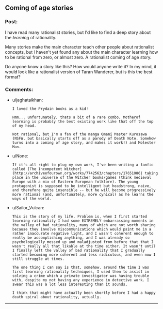 ## Coming of age stories

### Post:

I have read many rationalist stories, but I'd like to find a deep story about the *learning* of rationality. 

Many stories make the main character teach other people about rationalist concepts, but I haven't yet found any about the main character learning how to be rational from zero, or almost zero. A rationalist coming of age story.

Do anyone know a story like this? How would anyone write it? In my mind, it would look like a rationalist version of Taran Wanderer, but is this the best format?

### Comments:

- u/jaghataikhan:
  ```
  I loved the Prydain books as a kid!

  Hmm... unfortunately, thats a bit of a rare combo. Motherof learning is probably the best existing work like that off the top of my head.

  Not rational, but I'm a fan of the manga Omani Master Kurosawa (NSFW, but basically starts off as a parody of Death Note. Somehow turns into a coming of age story, and makes it work!) and Molester Man.
  ```

- u/None:
  ```
  If it's all right to plug my own work, I've been writing a fanfic called [The Incompetent Witcher](http://archiveofourown.org/works/7742563/chapters/17651086) taking place in the universe of the Witcher books/games (think medieval Europe with a mix of Eastern European folklore). The young protagonist is supposed to be intelligent but headstrong, naive, and therefore quite insensible -- but he will become progressively more rational (and, unfortunately, more cynical) as he learns the ways of the world.
  ```

- u/Sailor_Vulcan:
  ```
  This is the story of my life. Problem is, when I first started learning rationality I had some EXTREMELY embarrassing moments in the valley of bad rationality, many of which are not worth sharing because they involve miscommunications which would paint me in a rather inaccurate negative light, and I wasn't coherent enough to really be accomplishing anything, and I was already so psychologically messed up and maladjusted from before that that I wasn't really all that likable at the time either. It wasn't until I finally left the valley of bad rationality that I gradually started becoming more coherent and less ridiculous, and even now I still struggle at times.

  The one thing I can say is that, somehow, around the time I was first learning rationality techniques, I used them to assist in solving a crime which a private investigator was having trouble with, despite my not having any experience in detective work. I swear this was a lot less interesting than it sounds.

  I think that might have actually been shortly before I had a happy death spiral about rationality, actually.
  ```

---

